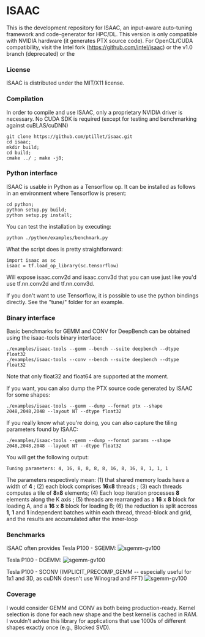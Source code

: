 # ISAAC

This is the development repository for ISAAC, an input-aware auto-tuning framework and code-generator for HPC/DL. This version is only compatible with NVIDIA hardware (it generates PTX source code). For OpenCL/CUDA compatibility, visit the Intel fork (https://github.com/intel/isaac) or the v1.0 branch (deprecated) or the

### License

ISAAC is distributed under the MIT/X11 license.

### Compilation

In order to compile and use ISAAC, only a proprietary NVIDIA driver is necessary. No CUDA SDK is required (except for testing and benchmarking against cuBLAS/cuDNN)
```
git clone https://github.com/ptillet/isaac.git
cd isaac; 
mkdir build; 
cd build;
cmake ../ ; make -j8;
```
### Python interface
ISAAC is usable in Python as a Tensorflow op. It can be installed as follows in an environment where Tensorflow is present:
```
cd python;
python setup.py build; 
python setup.py install;
```
You can test the installation by executing:
```
python ./python/examples/benchmark.py
```

What the script does is pretty straightforward:
```
import isaac as sc
isaac = tf.load_op_library(sc.tensorflow)
```
Will expose isaac.conv2d and isaac.conv3d that you can use just like you'd use tf.nn.conv2d and tf.nn.conv3d.

If you don't want to use Tensorflow, it is possible to use the python bindings directly. See the "tune/" folder for an example.
 
### Binary interface
Basic benchmarks for GEMM and CONV for DeepBench can be obtained using the isaac-tools binary interface:
```
./examples/isaac-tools --gemm --bench --suite deepbench --dtype float32
./examples/isaac-tools --conv --bench --suite deepbench --dtype float32
```

Note that only float32 and float64 are supported at the moment.

If you want, you can also dump the PTX source code generated by ISAAC for some shapes:
```
./examples/isaac-tools --gemm --dump --format ptx --shape 2048,2048,2048 --layout NT --dtype float32
```

If you really know what you're doing, you can also capture the tiling parameters found by ISAAC:
```
./examples/isaac-tools --gemm --dump --format params --shape 2048,2048,2048 --layout NT --dtype float32
```

You will get the following output:
```
Tuning parameters: 4, 16, 8, 8, 8, 8, 16, 8, 16, 8, 1, 1, 1
```

The parameters respectively mean:
(1) that shared memory loads have a width of **4** ; 
(2) each block comprises **16**x**8** threads ; 
(3) each threads computes a tile of **8**x**8** elements; 
(4) Each loop iteration processes **8** elements along the K axis ; 
(5) threads are rearranged  as a **16** x **8** block for loading A, and a **16** x **8** block for loading B; 
(6) the  reduction is split accross **1**, **1** and **1** independent batches within each thread, thread-block and grid, and the results are accumulated after the inner-loop


### Benchmarks
ISAAC often provides 
Tesla P100 - SGEMM:
![sgemm-gv100](https://github.com/ptillet/isaac/blob/master/documentation/bench/gv100/sgemm.png?raw=true)

Tesla P100 - DGEMM:
![sgemm-gv100](https://github.com/ptillet/isaac/blob/master/documentation/bench/gv100/dgemm.png?raw=true)

Tesla P100 - SCONV (IMPLICIT_PRECOMP_GEMM -- especially useful for 1x1 and 3D, as cuDNN doesn't use Winograd and FFT)
![sgemm-gv100](https://github.com/ptillet/isaac/blob/master/documentation/bench/gv100/sconv.png?raw=true)

### Coverage

I would consider GEMM and CONV as both being production-ready. Kernel selection is done for each new shape and the best kernel is cached in RAM. I wouldn't advise this library for applications that use 1000s of different shapes exactly once (e.g., Blocked SVD).

